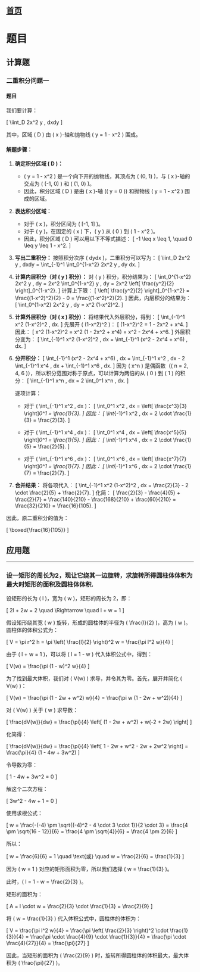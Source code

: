 ## [首页](/index.html)

# 题目

## 计算题

### 二重积分问题一

#### 题目

我们要计算：

\[
\iint_D 2x^2 y \, dxdy
\]

其中，区域 \( D \) 由 \( x \)-轴和抛物线 \( y = 1 - x^2 \) 围成。

#### 解题步骤：

1. **确定积分区域 \( D \)：**
   - \( y = 1 - x^2 \) 是一个向下开的抛物线，其顶点为 \( (0, 1) \)，与 \( x \)-轴的交点为 \( (-1, 0) \) 和 \( (1, 0) \)。
   - 因此，积分区域 \( D \) 是由 \( x \)-轴 (\( y = 0 \)) 和抛物线 \( y = 1 - x^2 \) 围成的区域。

2. **表达积分区域：**
   - 对于 \( x \)，积分区间为 \( [-1, 1] \)。
   - 对于 \( y \)，在固定的 \( x \) 下，\( y \) 从 \( 0 \) 到 \( 1 - x^2 \)。
   - 因此，积分区域 \( D \) 可以用以下不等式描述：
     \[
     -1 \leq x \leq 1, \quad 0 \leq y \leq 1 - x^2.
     \]

3. **写出二重积分：**
   按照积分次序 \( dydx \)，二重积分可以写为：
   \[
   \iint_D 2x^2 y \, dxdy = \int_{-1}^1 \int_0^{1-x^2} 2x^2 y \, dy dx.
   \]

4. **计算内层积分（对 \( y \) 积分）：**
   对 \( y \) 积分，积分结果为：
   \[
   \int_0^{1-x^2} 2x^2 y \, dy = 2x^2 \int_0^{1-x^2} y \, dy = 2x^2 \left[ \frac{y^2}{2} \right]_0^{1-x^2}.
   \]
   计算上下限：
   \[
   \left[ \frac{y^2}{2} \right]_0^{1-x^2} = \frac{(1-x^2)^2}{2} - 0 = \frac{(1-x^2)^2}{2}.
   \]
   因此，内层积分的结果为：
   \[
   \int_0^{1-x^2} 2x^2 y \, dy = x^2 (1-x^2)^2.
   \]

5. **计算外层积分（对 \( x \) 积分）：**
   将结果代入外层积分，得到：
   \[
   \int_{-1}^1 x^2 (1-x^2)^2 \, dx.
   \]
   先展开 \( (1-x^2)^2 \)：
   \[
   (1-x^2)^2 = 1 - 2x^2 + x^4.
   \]
   因此：
   \[
   x^2 (1-x^2)^2 = x^2 (1 - 2x^2 + x^4) = x^2 - 2x^4 + x^6.
   \]
   外层积分变为：
   \[
   \int_{-1}^1 x^2 (1-x^2)^2 \, dx = \int_{-1}^1 (x^2 - 2x^4 + x^6) \, dx.
   \]

6. **分开积分：**
   \[
   \int_{-1}^1 (x^2 - 2x^4 + x^6) \, dx = \int_{-1}^1 x^2 \, dx - 2 \int_{-1}^1 x^4 \, dx + \int_{-1}^1 x^6 \, dx.
   \]
   因为 \( x^n \) 是偶函数（\( n = 2, 4, 6 \)），所以积分范围对称于原点，可以计算为两倍的从 \( 0 \) 到 \( 1 \) 的积分：
   \[
   \int_{-1}^1 x^n \, dx = 2 \int_0^1 x^n \, dx.
   \]

   逐项计算：
   - 对于 \( \int_{-1}^1 x^2 \, dx \)：
     \[
     \int_0^1 x^2 \, dx = \left[ \frac{x^3}{3} \right]_0^1 = \frac{1}{3}.
     \]
     因此：
     \[
     \int_{-1}^1 x^2 \, dx = 2 \cdot \frac{1}{3} = \frac{2}{3}.
     \]

   - 对于 \( \int_{-1}^1 x^4 \, dx \)：
     \[
     \int_0^1 x^4 \, dx = \left[ \frac{x^5}{5} \right]_0^1 = \frac{1}{5}.
     \]
     因此：
     \[
     \int_{-1}^1 x^4 \, dx = 2 \cdot \frac{1}{5} = \frac{2}{5}.
     \]

   - 对于 \( \int_{-1}^1 x^6 \, dx \)：
     \[
     \int_0^1 x^6 \, dx = \left[ \frac{x^7}{7} \right]_0^1 = \frac{1}{7}.
     \]
     因此：
     \[
     \int_{-1}^1 x^6 \, dx = 2 \cdot \frac{1}{7} = \frac{2}{7}.
     \]

7. **合并结果：**
   将各项代入：
   \[
   \int_{-1}^1 x^2 (1-x^2)^2 \, dx = \frac{2}{3} - 2 \cdot \frac{2}{5} + \frac{2}{7}.
   \]
   化简：
   \[
   \frac{2}{3} - \frac{4}{5} + \frac{2}{7} = \frac{140}{210} - \frac{168}{210} + \frac{60}{210} = \frac{32}{210} = \frac{16}{105}.
   \]

因此，原二重积分的值为：

\[
\boxed{\frac{16}{105}}
\]


## 应用题

---

### 设一矩形的周长为2，现让它绕其一边旋转，求旋转所得圆柱体体积为最大时矩形的面积及圆柱体体积.


设矩形的长为 \( l \)，宽为 \( w \)，矩形的周长为 2，即：

\[
2l + 2w = 2 \quad \Rightarrow \quad l + w = 1
\]

假设矩形绕其宽 \( w \) 旋转，形成的圆柱体的半径为 \( \frac{l}{2} \)，高为 \( w \)。圆柱体的体积公式为：

\[
V = \pi r^2 h = \pi \left( \frac{l}{2} \right)^2 w = \frac{\pi l^2 w}{4}
\]

由于 \( l + w = 1 \)，可以将 \( l = 1 - w \) 代入体积公式中，得到：

\[
V(w) = \frac{\pi (1 - w)^2 w}{4}
\]

为了找到最大体积，我们对 \( V(w) \) 求导，并令其为零。首先，展开并简化 \( V(w) \)：

\[
V(w) = \frac{\pi (1 - 2w + w^2) w}{4} = \frac{\pi w (1 - 2w + w^2)}{4}
\]

对 \( V(w) \) 关于 \( w \) 求导数：

\[
\frac{dV(w)}{dw} = \frac{\pi}{4} \left[ (1 - 2w + w^2) + w(-2 + 2w) \right]
\]

化简得：

\[
\frac{dV(w)}{dw} = \frac{\pi}{4} \left[ 1 - 2w + w^2 - 2w + 2w^2 \right] = \frac{\pi}{4} (1 - 4w + 3w^2)
\]

令导数为零：

\[
1 - 4w + 3w^2 = 0
\]

解这个二次方程：

\[
3w^2 - 4w + 1 = 0
\]

使用求根公式：

\[
w = \frac{-(-4) \pm \sqrt{(-4)^2 - 4 \cdot 3 \cdot 1}}{2 \cdot 3} = \frac{4 \pm \sqrt{16 - 12}}{6} = \frac{4 \pm \sqrt{4}}{6} = \frac{4 \pm 2}{6}
\]

所以：

\[
w = \frac{6}{6} = 1 \quad \text{或} \quad w = \frac{2}{6} = \frac{1}{3}
\]

因为 \( w = 1 \) 对应的矩形面积为零，所以我们选择 \( w = \frac{1}{3} \)。

此时，\( l = 1 - w = \frac{2}{3} \)。

矩形的面积为：

\[
A = l \cdot w = \frac{2}{3} \cdot \frac{1}{3} = \frac{2}{9}
\]

将 \( w = \frac{1}{3} \) 代入体积公式中，圆柱体的体积为：

\[
V = \frac{\pi l^2 w}{4} = \frac{\pi \left( \frac{2}{3} \right)^2 \cdot \frac{1}{3}}{4} = \frac{\pi \cdot \frac{4}{9} \cdot \frac{1}{3}}{4} = \frac{\pi \cdot \frac{4}{27}}{4} = \frac{\pi}{27}
\]

因此，当矩形的面积为 \( \frac{2}{9} \) 时，旋转所得圆柱体的体积最大，最大体积为 \( \frac{\pi}{27} \)。


